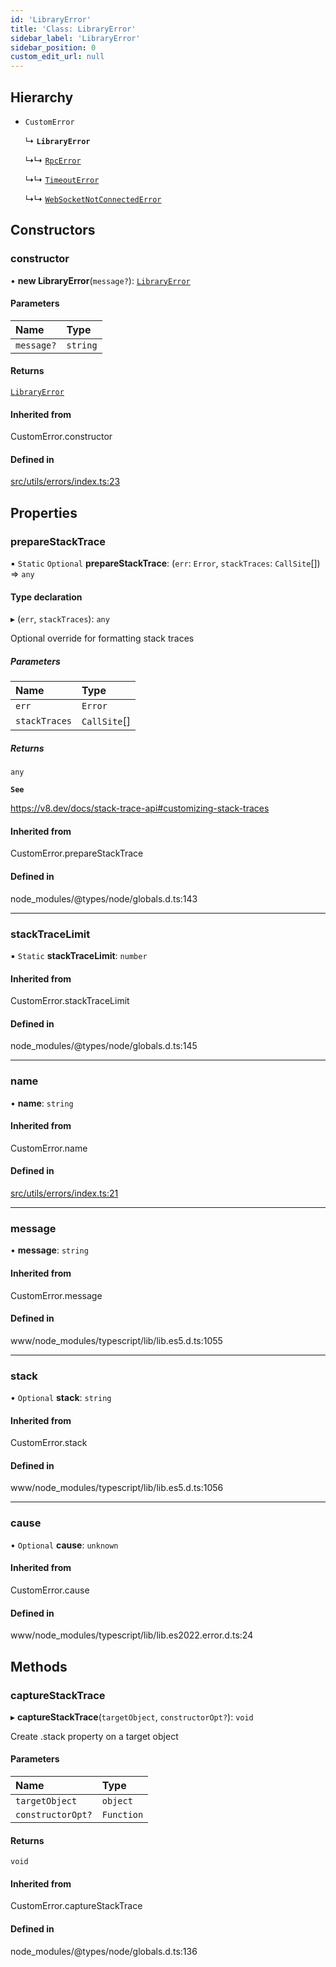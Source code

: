 ```yaml
---
id: 'LibraryError'
title: 'Class: LibraryError'
sidebar_label: 'LibraryError'
sidebar_position: 0
custom_edit_url: null
---
```


## Hierarchy

- `CustomError`

  ↳ **`LibraryError`**

  ↳↳ [`RpcError`](RpcError.md)

  ↳↳ [`TimeoutError`](TimeoutError.md)

  ↳↳ [`WebSocketNotConnectedError`](WebSocketNotConnectedError.md)

## Constructors

### constructor

• **new LibraryError**(`message?`): [`LibraryError`](LibraryError.md)

#### Parameters

| Name       | Type     |
| :--------- | :------- |
| `message?` | `string` |

#### Returns

[`LibraryError`](LibraryError.md)

#### Inherited from

CustomError.constructor

#### Defined in

[src/utils/errors/index.ts:23](https://github.com/starknet-io/starknet.js/blob/v7.6.2/src/utils/errors/index.ts#L23)

## Properties

### prepareStackTrace

▪ `Static` `Optional` **prepareStackTrace**: (`err`: `Error`, `stackTraces`: `CallSite`[]) => `any`

#### Type declaration

▸ (`err`, `stackTraces`): `any`

Optional override for formatting stack traces

##### Parameters

| Name          | Type         |
| :------------ | :----------- |
| `err`         | `Error`      |
| `stackTraces` | `CallSite`[] |

##### Returns

`any`

**`See`**

https://v8.dev/docs/stack-trace-api#customizing-stack-traces

#### Inherited from

CustomError.prepareStackTrace

#### Defined in

node_modules/@types/node/globals.d.ts:143

---

### stackTraceLimit

▪ `Static` **stackTraceLimit**: `number`

#### Inherited from

CustomError.stackTraceLimit

#### Defined in

node_modules/@types/node/globals.d.ts:145

---

### name

• **name**: `string`

#### Inherited from

CustomError.name

#### Defined in

[src/utils/errors/index.ts:21](https://github.com/starknet-io/starknet.js/blob/v7.6.2/src/utils/errors/index.ts#L21)

---

### message

• **message**: `string`

#### Inherited from

CustomError.message

#### Defined in

www/node_modules/typescript/lib/lib.es5.d.ts:1055

---

### stack

• `Optional` **stack**: `string`

#### Inherited from

CustomError.stack

#### Defined in

www/node_modules/typescript/lib/lib.es5.d.ts:1056

---

### cause

• `Optional` **cause**: `unknown`

#### Inherited from

CustomError.cause

#### Defined in

www/node_modules/typescript/lib/lib.es2022.error.d.ts:24

## Methods

### captureStackTrace

▸ **captureStackTrace**(`targetObject`, `constructorOpt?`): `void`

Create .stack property on a target object

#### Parameters

| Name              | Type       |
| :---------------- | :--------- |
| `targetObject`    | `object`   |
| `constructorOpt?` | `Function` |

#### Returns

`void`

#### Inherited from

CustomError.captureStackTrace

#### Defined in

node_modules/@types/node/globals.d.ts:136
